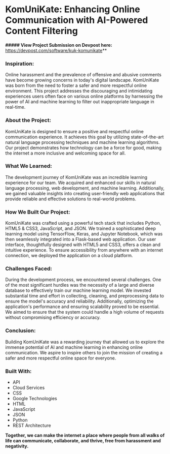 # KomUniKate: Enhancing Online Communication with AI-Powered Content Filtering
**##### View Project Submission on Devpost here:** https://devpost.com/software/kuk-komunikate**

### Inspiration:
Online harassment and the prevalence of offensive and abusive comments have become growing concerns in today's digital landscape. KomUniKate was born from the need to foster a safer and more respectful online environment. This project addresses the discouraging and intimidating experiences users often face on various online platforms by harnessing the power of AI and machine learning to filter out inappropriate language in real-time.

### About the Project:
KomUniKate is designed to ensure a positive and respectful online communication experience. It achieves this goal by utilizing state-of-the-art natural language processing techniques and machine learning algorithms. Our project demonstrates how technology can be a force for good, making the internet a more inclusive and welcoming space for all.

### What We Learned:
The development journey of KomUniKate was an incredible learning experience for our team. We acquired and enhanced our skills in natural language processing, web development, and machine learning. Additionally, we gained valuable insights into creating user-friendly web applications that provide reliable and effective solutions to real-world problems.

### How We Built Our Project:
KomUniKate was crafted using a powerful tech stack that includes Python, HTML5 & CSS3, JavaScript, and JSON. We trained a sophisticated deep learning model using TensorFlow, Keras, and Jupyter Notebook, which was then seamlessly integrated into a Flask-based web application. Our user interface, thoughtfully designed with HTML5 and CSS3, offers a clean and intuitive experience. To ensure accessibility from anywhere with an internet connection, we deployed the application on a cloud platform.

### Challenges Faced:
During the development process, we encountered several challenges. One of the most significant hurdles was the necessity of a large and diverse database to effectively train our machine learning model. We invested substantial time and effort in collecting, cleaning, and preprocessing data to ensure the model's accuracy and reliability. Additionally, optimizing the application's performance and ensuring scalability proved to be essential. We aimed to ensure that the system could handle a high volume of requests without compromising efficiency or accuracy.

### Conclusion:
Building KomUniKate was a rewarding journey that allowed us to explore the immense potential of AI and machine learning in enhancing online communication. We aspire to inspire others to join the mission of creating a safer and more respectful online space for everyone.

### Built With:
- API
- Cloud Services
- CSS
- Google Technologies
- HTML
- JavaScript
- JSON
- Python
- REST Architecture


**Together, we can make the internet a place where people from all walks of life can communicate, collaborate, and thrive, free from harassment and negativity.**
